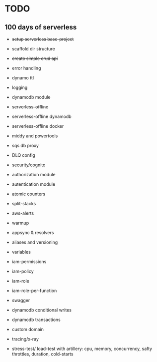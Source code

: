 
# TODO

## 100 days of serverless

 - ~~setup serverless base-project~~

- scaffold dir structure

- ~~create simple crud api~~

- error handling

- dynamo ttl

- logging

- dynamodb module

- ~~serverless-offline~~

- serverless-offline dynamodb

- serverless-offline docker

- middy and powertools

- sqs db proxy

- DLQ config    

- security/cognito

- authorization module

- autentication module

- atomic counters

- split-stacks

- aws-alerts

- warmup

- appsync & resolvers

- aliases and versioning

- variables

- iam-permissions

- iam-policy

- iam-role

- iam-role-per-function

- swagger

- dynamodb conditional writes

- dynamodb transactions

- custom domain

- tracing/x-ray

- stress-test/ load-test with artillery: cpu, memory, concurrency, safty throttles, duration, cold-starts